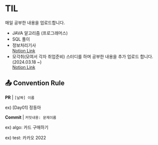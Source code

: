 # TIL 

매일 공부한 내용을 업로드합니다. 


- JAVA 알고리즘 (프로그래머스)
- SQL 풀이
- 정보처리기사 </br>
  [Notion Link](https://jda1125.notion.site/46e0b0a2240046cbbee7485b6aa04c09?v=ae1fd36d283e4720a38bd0919ab4c0d3)
- 모각취(모여서 각자 취업준비) 스터디를 하며 공부한 내용을 추가 업로드 합니다. (2024.03.18 ~)</br>
  [Notion Link](https://www.notion.so/04dfec43007d44f3a74676b01e814ec8)


## 📤 Convention Rule
**PR** | `[날짜] 이름 `

ex) [Day01] 정동아

**Commit** | `커밋내용: 문제이름`

ex) algo: 카드 구매하기

ex) test: 카카오 2022


<br/><br/>
